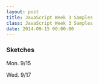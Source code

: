 ```yaml
---
layout: post
title: JavaScript Week 3 Samples
class: JavaScript Week 3 Samples
date: 2014-09-15 00:00:00
---
```

### Sketches

Mon. 9/15



Wed. 9/17

